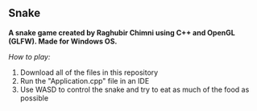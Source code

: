 ## Snake

**A snake game created by Raghubir Chimni using C++ and OpenGL (GLFW). Made for Windows OS.**

_How to play:_ 
1. Download all of the files in this repository
2. Run the "Application.cpp" file in an IDE
3. Use WASD to control the snake and try to eat as much of the food as possible
